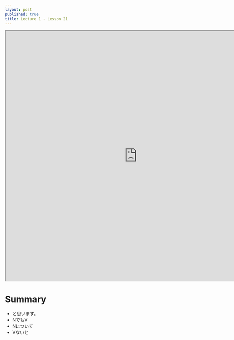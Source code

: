 ```yaml
---
layout: post
published: true
title: Lecture 1 - Lesson 21
---
```

<iframe src="https://drive.google.com/file/d/1MHYcZjPA4tNpU-ZX3_uuJJa2VXVnOA2h/preview" width="840" height="800"></iframe>


# Summary
- と思います。
- NでもV
- Nについて
- Vないと